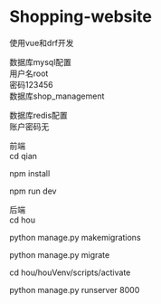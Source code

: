 # Shopping-website
使用vue和drf开发

数据库mysql配置   
用户名root   
密码123456   
数据库shop_management   

数据库redis配置   
账户密码无   

前端   
cd qian   

npm install   

npm run dev   

后端   
cd hou   

python manage.py makemigrations   

python manage.py migrate   

cd hou/houVenv/scripts/activate   

python manage.py runserver 8000   
